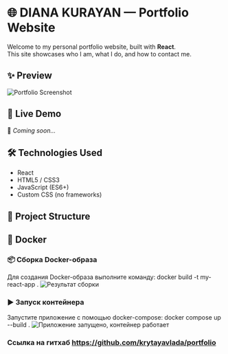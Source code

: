 # 🌐 DIANA KURAYAN — Portfolio Website

Welcome to my personal portfolio website, built with **React**.  
This site showcases who I am, what I do, and how to contact me.  

## ✨ Preview
   
![Portfolio Screenshot](./images/preview.png) 

## 🚀 Live Demo

🔗 _Coming soon..._

## 🛠️ Technologies Used

- React
- HTML5 / CSS3
- JavaScript (ES6+)
- Custom CSS (no frameworks)

## 🧱 Project Structure

## 🐳 Docker

### 📦 Сборка Docker-образа

Для создания Docker-образа выполните команду:
docker build -t my-react-app .
![Результат сборки](./images/docker-build.png) 

### ▶️ Запуск контейнера

Запустите приложение с помощью docker-compose:
docker compose up --build .
![Приложение запущено, контейнер работает](./images/docker-up.png)

### Ссылка на гитхаб https://github.com/krytayavlada/portfolio

